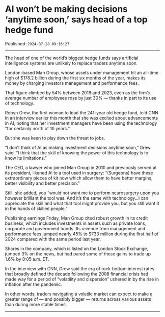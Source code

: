 # AI won’t be making decisions ‘anytime soon,’ says head of a top hedge fund

Published :`2024-07-28 09:16:27`

---

The head of one of the world’s biggest hedge funds says artificial intelligence systems are unlikely to replace traders anytime soon.

London-based Man Group, whose assets under management hit an all-time high of $178.2 billion during the first six months of the year, makes its money by charging investors management and performance fees.

That figure climbed by 54% between 2018 and 2023, even as the firm’s average number of employees rose by just 30% — thanks in part to its use of technology.

Robyn Grew, the first woman to lead the 241-year old hedge fund, told CNN in an interview earlier this month that she was excited about advancements in AI, noting that her investment managers have been using the technology “for certainly north of 10 years.”

But she was keen to play down the threat to jobs.

“I don’t think of AI as making investment decisions anytime soon,” Grew said. “I think that the skill of knowing the power of this technology is to know its limitations.”

The CEO, a lawyer who joined Man Group in 2010 and previously served at its president, likened AI to a tool used in surgery: “(Surgeons) have these extraordinary pieces of kit now which allow them to have better margins, better visibility and better precision.”

Still, she added, you “would not want me to perform neurosurgery upon you however brilliant the tool was. And it’s the same with technology…I can appreciate the skill and what that tool might provide you, but you still want it in the hands of skilled people.”

Publishing earnings Friday, Man Group cited robust growth in its credit business, which includes investments in assets such as private loans, corporate and government bonds. Its revenue from management and performance fees jumped nearly 45% to $733 million during the first half of 2024 compared with the same period last year.

Shares in the company, which is listed on the London Stock Exchange, jumped 3% on the news, but had pared some of those gains to trade up 1.6% by 8:05 a.m. ET.

In the interview with CNN, Grew said the era of rock-bottom interest rates that broadly defined the decade following the 2008 financial crisis had made way for a period of “volatility and dispersion” ushered in by the rise in inflation after the pandemic.

In other words, traders navigating a volatile market can expect to make a greater range of — and possibly bigger — returns across various assets than during more stable times.

---

